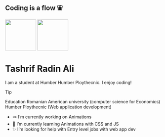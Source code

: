 ## Coding is a flow ⛲
<img src="https://github.com/user-attachments/assets/186e98e2-bf96-4e58-8a97-89f7804fbde5" width="100">
<img src="https://encrypted-tbn0.gstatic.com/images?q=tbn:ANd9GcQEc9A_S6BPxCDRp5WjMFEfXrpCu1ya2OO-Lw&s" width="100">

# Tashrif Radin Ali
I am a student at Humber Humber Ploythecnic. I enjoy coding!
>[!tip]
>Education 
> Romanian American university (computer science for Economics)  
> Humber Ploythecnic (Web application development)


- 🪢 I’m currently working on Animations
- 📝 I’m currently learning Animations with CSS and JS
- ✨ I’m looking for help with Entry level jobs with web app dev

  
